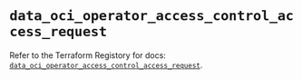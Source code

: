 # `data_oci_operator_access_control_access_request`

Refer to the Terraform Registory for docs: [`data_oci_operator_access_control_access_request`](https://registry.terraform.io/providers/oracle/oci/6.18.0/docs/data-sources/operator_access_control_access_request).
